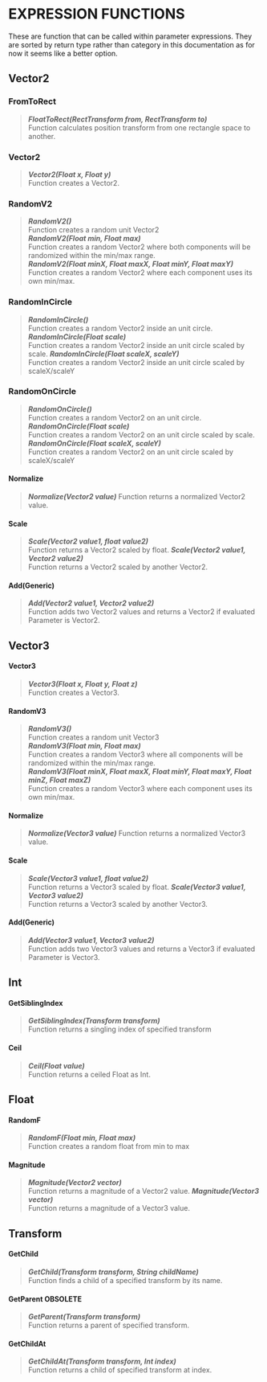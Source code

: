 # EXPRESSION FUNCTIONS

These are function that can be called within parameter expressions. They are sorted by return type rather than category in this documentation as for now it seems like a better option.

## Vector2

### FromToRect
> ***FloatToRect(RectTransform from, RectTransform to)***  
Function calculates position transform from one rectangle space to another.

### Vector2
> ***Vector2(Float x, Float y)***  
Function creates a Vector2.

### RandomV2
> ***RandomV2()***  
Function creates a random unit Vector2  
> ***RandomV2(Float min, Float max)***  
Function creates a random Vector2 where both components will be randomized within the min/max range.  
> ***RandomV2(Float minX, Float maxX, Float minY, Float maxY)***  
Function creates a random Vector2 where each component uses its own min/max.

### RandomInCircle
> ***RandomInCircle()***  
Function creates a random Vector2 inside an unit circle.
> ***RandomInCircle(Float scale)***  
Function creates a random Vector2 inside an unit circle scaled by scale.
> ***RandomInCircle(Float scaleX, scaleY)***  
Function creates a random Vector2 inside an unit circle scaled by scaleX/scaleY

### RandomOnCircle
> ***RandomOnCircle()***  
Function creates a random Vector2 on an unit circle.
> ***RandomOnCircle(Float scale)***  
Function creates a random Vector2 on an unit circle scaled by scale.
> ***RandomOnCircle(Float scaleX, scaleY)***  
Function creates a random Vector2 on an unit circle scaled by scaleX/scaleY

#### Normalize
> ***Normalize(Vector2 value)***
Function returns a normalized Vector2 value.

#### Scale
> ***Scale(Vector2 value1, float value2)***  
Function returns a Vector2 scaled by float.
> ***Scale(Vector2 value1, Vector2 value2)***  
Function returns a Vector2 scaled by another Vector2.

#### Add(Generic)
> ***Add(Vector2 value1, Vector2 value2)***  
Function adds two Vector2 values and returns a Vector2 if evaluated Parameter is Vector2.

## Vector3

#### Vector3
> ***Vector3(Float x, Float y, Float z)***  
Function creates a Vector3.

#### RandomV3
> ***RandomV3()***  
Function creates a random unit Vector3  
> ***RandomV3(Float min, Float max)***  
Function creates a random Vector3 where all components will be randomized within the min/max range.  
> ***RandomV3(Float minX, Float maxX, Float minY, Float maxY, Float minZ, Float maxZ)***  
Function creates a random Vector3 where each component uses its own min/max.

#### Normalize
> ***Normalize(Vector3 value)***
Function returns a normalized Vector3 value.

#### Scale
> ***Scale(Vector3 value1, float value2)***  
Function returns a Vector3 scaled by float.
> ***Scale(Vector3 value1, Vector3 value2)***  
Function returns a Vector3 scaled by another Vector3.

#### Add(Generic)
> ***Add(Vector3 value1, Vector3 value2)***  
Function adds two Vector3 values and returns a Vector3 if evaluated Parameter is Vector3.

## Int

#### GetSiblingIndex
> ***GetSiblingIndex(Transform transform)***  
Function returns a singling index of specified transform

#### Ceil
> ***Ceil(Float value)***  
Function returns a ceiled Float as Int.

## Float

#### RandomF
> ***RandomF(Float min, Float max)***  
Function creates a random float from min to max

#### Magnitude
> ***Magnitude(Vector2 vector)***  
Function returns a magnitude of a Vector2 value.
> ***Magnitude(Vector3 vector)***  
Function returns a magnitude of a Vector3 value.

## Transform

#### GetChild
> ***GetChild(Transform transform, String childName)***  
Function finds a child of a specified transform by its name.

#### GetParent OBSOLETE
> ***GetParent(Transform transform)***  
Function returns a parent of specified transform.

#### GetChildAt
> ***GetChildAt(Transform transform, Int index)***  
Function returns a child of specified transform at index.

